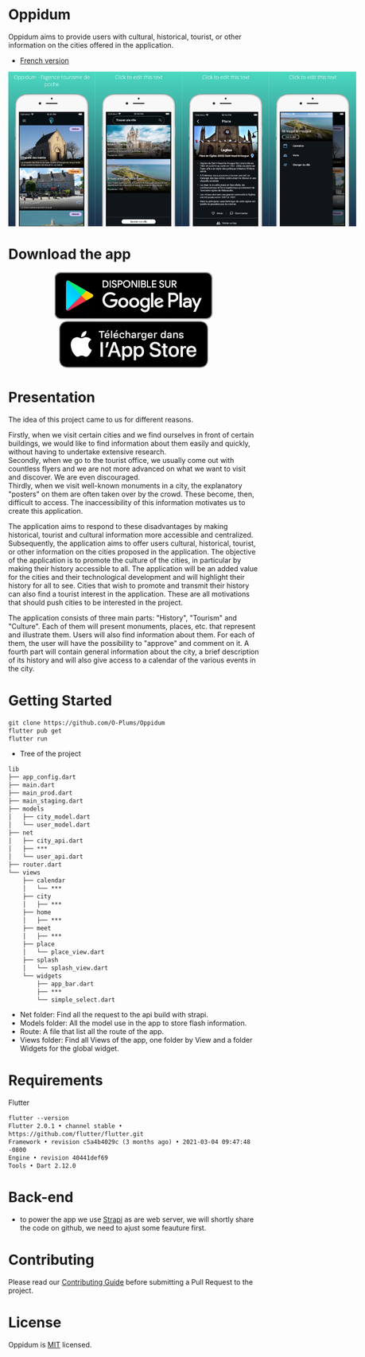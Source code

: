 # Oppidum

Oppidum aims to provide users with cultural, historical, tourist, or other information on the cities offered in the application.


* [French version](https://github.com/O-Plums/Oppidum/blob/main/ReadmeFR.md)

<div style='display:flex;flex-direction:row'>
<img src="https://github.com/O-Plums/Oppidum/blob/main/repo_images/screenshot1.png" width="175" height="auto" />
<img src="https://github.com/O-Plums/Oppidum/blob/main/repo_images/screenshot2.png" width="175" height="auto" />
<img src="https://github.com/O-Plums/Oppidum/blob/main/repo_images/screenshot3.png" width="175" height="auto" />
<img src="https://github.com/O-Plums/Oppidum/blob/main/repo_images/screenshot4.png" width="175" height="auto" />
</div>

# Download the app
<p align="center">
  <a href="https://play.google.com/store/apps/details?id=com.oppidum.app">
    <img src="https://github.com/O-Plums/Oppidum/blob/main/repo_images/playstore.png" width="318px" alt="android logo" />
  </a>
     <a href="https://apps.apple.com/us/app/oppidum/id1574072581">
    <img src="https://github.com/O-Plums/Oppidum/blob/main/repo_images/appstore.png" width="300px" alt="ios logo" />
  </a>
</p>

# Presentation

The idea of this project came to us for different reasons. 

Firstly, when we visit certain cities and we find ourselves in front of certain buildings, we would like to find information about them easily and quickly, without having to undertake extensive research. \
Secondly, when we go to the tourist office, we usually come out with countless flyers and we are not more advanced on what we want to visit and discover. We are even discouraged. \
Thirdly, when we visit well-known monuments in a city, the explanatory "posters" on them are often taken over by the crowd. These become, then, difficult to access. The inaccessibility of this information motivates us to create this application. 

The application aims to respond to these disadvantages by making historical, tourist and cultural information more accessible and centralized.
Subsequently, the application aims to offer users cultural, historical, tourist, or other information on the cities proposed in the application. The objective of the application is to promote the culture of the cities, in particular by making their history accessible to all. The application will be an added value for the cities and their technological development and will highlight their history for all to see. Cities that wish to promote and transmit their history can also find a tourist interest in the application. These are all motivations that should push cities to be interested in the project. 

The application consists of three main parts: "History", "Tourism" and "Culture". Each of them will present monuments, places, etc. that represent and illustrate them. Users will also find information about them. For each of them, the user will have the possibility to "approve" and comment on it. A fourth part will contain general information about the city, a brief description of its history and will also give access to a calendar of the various events in the city.

# Getting Started

```
git clone https://github.com/O-Plums/Oppidum
flutter pub get
flutter run
```
* Tree of the project
```
lib
├── app_config.dart 
├── main.dart
├── main_prod.dart
├── main_staging.dart
├── models
│   ├── city_model.dart
│   └── user_model.dart
├── net 
│   ├── city_api.dart
│   ├── ***
│   └── user_api.dart
├── router.dart
└── views
    ├── calendar
    │   └── ***
    ├── city
    │   ├── ***
    ├── home
    │   ├── ***
    ├── meet
    │   ├── ***
    ├── place
    │   └── place_view.dart
    ├── splash
    │   └── splash_view.dart
    └── widgets
        ├── app_bar.dart
        ├── ***
        └── simple_select.dart
```
* Net folder: Find all the request to the api build with strapi.
* Models folder: All the model use in the app to store flash information.
* Route: A file that list all the route of the app.
* Views folder: Find all Views of the app, one folder by View and a folder Widgets for the global widget.

# Requirements

Flutter
```
flutter --version
Flutter 2.0.1 • channel stable • https://github.com/flutter/flutter.git
Framework • revision c5a4b4029c (3 months ago) • 2021-03-04 09:47:48 -0800
Engine • revision 40441def69
Tools • Dart 2.12.0
```
# Back-end

* to power the app we use [Strapi](https://github.com/strapi/strapi) as are web server, we will shortly share the code on github, we need to ajust some feauture first.

# Contributing

Please read our [Contributing Guide](https://github.com/O-Plums/Oppidum/blob/main/CONTRIBUTING.md) before submitting a Pull Request to the project.

# License

Oppidum is [MIT](https://github.com/O-Plums/Oppidum/blob/main/LICENSE) licensed.
